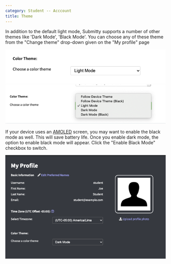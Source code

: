 ```yaml
---
category: Student -- Acccount
title: Theme
---
```


In addition to the default light mode, Submitty supports a number of other themes like 'Dark Mode', 'Black Mode'.
You can choose any of these theme from the "Change theme" drop-down given on the "My profile" page

![](/images/student/select_theme_field.png)
![](/images/student/theme_options.png)

If your device uses an [AMOLED](https://en.wikipedia.org/wiki/AMOLED) screen, you may want to enable the black mode as well. This will save battery life. Once you enable dark mode, the option to enable black mode will appear. Click the "Enable Black Mode" checkbox to switch.

![](/images/change_theme_black.png)
